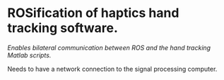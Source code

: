 # ROSification of haptics hand tracking software.

*Enables bilateral communication between ROS and the hand tracking Matlab scripts.*

Needs to have a network connection to the signal processing computer.
